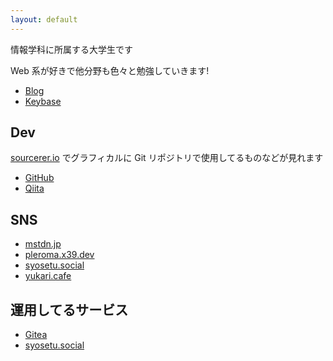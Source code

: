 ```yaml
---
layout: default
---
```

情報学科に所属する大学生です

Web 系が好きで他分野も色々と勉強していきます!

- [Blog](https://blog.x39.dev)
- [Keybase](https://keybase.io/ress)

## Dev
[sourcerer.io](https://sourcerer.io/ress997) でグラフィカルに Git リポジトリで使用してるものなどが見れます

- [GitHub](https://github.com/ress997)
- [Qiita](https://qiita.com/ress)

## SNS

<ul>
<li><a rel="me" href="https://mstdn.jp/@ress">mstdn.jp</a></li>
<li><a rel="me" href="https://pleroma.x39.dev/users/ress">pleroma.x39.dev</a></li>
<li><a rel="me" href="https://syosetu.social/@ress">syosetu.social</a></li>
<li><a rel="me" href="https://yukari.cafe/@ress">yukari.cafe</a></li>
</ul>

## 運用してるサービス

- [Gitea](https://git.x39.dev/)
- [syosetu.social](https://syosetu.social/about)
